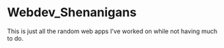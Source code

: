 # Webdev_Shenanigans
This is just all the random web apps I've worked on while not having much to do.

